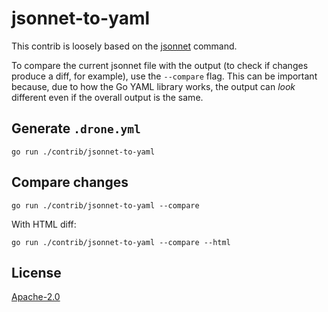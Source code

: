 # jsonnet-to-yaml

This contrib is loosely based on the [jsonnet](https://github.com/google/go-jsonnet/blob/123396675b13d4fd40e9a93a3ae053ee7811efb7/cmd/jsonnet/cmd.go) command.

To compare the current jsonnet file with the output (to check if changes produce a diff, for example), use the `--compare` flag.
This can be important because, due to how the Go YAML library works, the output can _look_ different even if the overall output is the same.

## Generate `.drone.yml`
```
go run ./contrib/jsonnet-to-yaml
```

## Compare changes
```
go run ./contrib/jsonnet-to-yaml --compare
```
With HTML diff:
```
go run ./contrib/jsonnet-to-yaml --compare --html
```

## License

[Apache-2.0](https://github.com/google/go-jsonnet/blob/123396675b13d4fd40e9a93a3ae053ee7811efb7/LICENSE)
